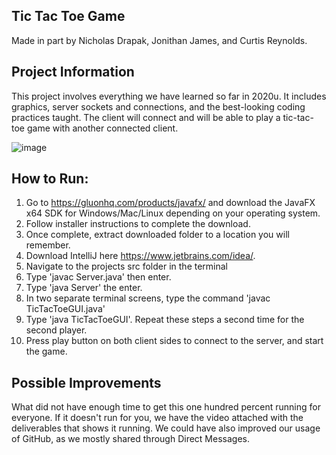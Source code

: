 **Tic Tac Toe Game**
-
Made in part by Nicholas Drapak, Jonithan James, and Curtis Reynolds.

**Project Information**
-
This project involves everything we have learned so far in 2020u.
It includes graphics, server sockets and connections, and the best-looking coding practices taught.
The client will connect and will be able to play a tic-tac-toe game with another connected client.

![image](https://i.imgur.com/30ZfvKE.png)

**How to Run:**
-
1. Go to https://gluonhq.com/products/javafx/ and download the JavaFX x64 SDK for Windows/Mac/Linux depending on your operating system.
2. Follow installer instructions to complete the download.
3. Once complete, extract downloaded folder to a location you will remember.
4. Download IntelliJ here https://www.jetbrains.com/idea/.
5. Navigate to the projects src folder in the terminal
6. Type 'javac Server.java' then enter.
7. Type 'java Server' the enter.
8. In two separate terminal screens, type the command 'javac TicTacToeGUI.java'
9. Type 'java TicTacToeGUI'. Repeat these steps a second time for the second player.
10. Press play button on both client sides to connect to the server, and start the game.

**Possible Improvements**
-
What did not have enough time to get this one hundred percent running for everyone. If it doesn't run for you,
we have the video attached with the deliverables that shows it running. We could have also improved our usage
of GitHub, as we mostly shared through Direct Messages.
